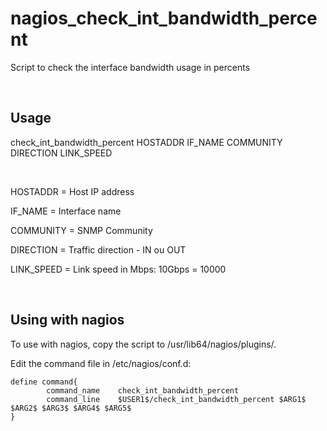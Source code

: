 # nagios_check_int_bandwidth_percent

Script to check the interface bandwidth usage in percents

&nbsp;

## Usage 

check_int_bandwidth_percent HOSTADDR IF_NAME COMMUNITY DIRECTION LINK_SPEED

&nbsp;

HOSTADDR = Host IP address

IF_NAME = Interface name

COMMUNITY = SNMP Community

DIRECTION = Traffic direction - IN ou OUT

LINK_SPEED = Link speed in Mbps: 10Gbps = 10000

&nbsp;

## Using with nagios

To use with nagios, copy the script to /usr/lib64/nagios/plugins/.

Edit the command file in /etc/nagios/conf.d:

```
define command{
        command_name    check_int_bandwidth_percent
        command_line    $USER1$/check_int_bandwidth_percent $ARG1$ $ARG2$ $ARG3$ $ARG4$ $ARG5$
}
```

